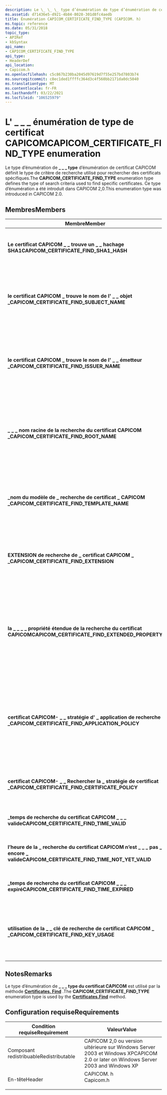 ```yaml
---
description: Le \_ \_ \_ type d’énumération de type d’énumération de certificat CAPICOM définit le type de critère de recherche utilisé pour rechercher des certificats spécifiques. Ce type d’énumération a été introduit dans CAPICOM 2,0.
ms.assetid: d71436e5-d921-4b84-8028-301d8fc4aedb
title: Énumération CAPICOM_CERTIFICATE_FIND_TYPE (CAPICOM. h)
ms.topic: reference
ms.date: 05/31/2018
topic_type:
- APIRef
- kbSyntax
api_name:
- CAPICOM_CERTIFICATE_FIND_TYPE
api_type:
- HeaderDef
api_location:
- Capicom.h
ms.openlocfilehash: c5c867b230ba2045d97619d7f55e257bd7803b74
ms.sourcegitcommit: c8ec1ded1ffffc364d3c4f560bb2171da0dc5040
ms.translationtype: MT
ms.contentlocale: fr-FR
ms.lasthandoff: 03/22/2021
ms.locfileid: "106525979"
---
```

# <a name="capicom_certificate_find_type-enumeration"></a><span data-ttu-id="a7878-104">L' \_ \_ \_ énumération de type de certificat CAPICOM</span><span class="sxs-lookup"><span data-stu-id="a7878-104">CAPICOM\_CERTIFICATE\_FIND\_TYPE enumeration</span></span>

<span data-ttu-id="a7878-105">Le type d’énumération de **\_ \_ \_ type** d’énumération de certificat CAPICOM définit le type de critère de recherche utilisé pour rechercher des certificats spécifiques.</span><span class="sxs-lookup"><span data-stu-id="a7878-105">The **CAPICOM\_CERTIFICATE\_FIND\_TYPE** enumeration type defines the type of search criteria used to find specific certificates.</span></span> <span data-ttu-id="a7878-106">Ce type d’énumération a été introduit dans CAPICOM 2,0.</span><span class="sxs-lookup"><span data-stu-id="a7878-106">This enumeration type was introduced in CAPICOM 2.0.</span></span>

## <a name="members"></a><span data-ttu-id="a7878-107">Membres</span><span class="sxs-lookup"><span data-stu-id="a7878-107">Members</span></span>



| <span data-ttu-id="a7878-108">Membre</span><span class="sxs-lookup"><span data-stu-id="a7878-108">Member</span></span>                                                | <span data-ttu-id="a7878-109">Description</span><span class="sxs-lookup"><span data-stu-id="a7878-109">Description</span></span>                                                                                                                                 | <span data-ttu-id="a7878-110">Valeur</span><span class="sxs-lookup"><span data-stu-id="a7878-110">Value</span></span> |
|-------------------------------------------------------|---------------------------------------------------------------------------------------------------------------------------------------------|-------|
| <span data-ttu-id="a7878-111">**Le certificat CAPICOM \_ \_ trouve un \_ \_ hachage SHA1**</span><span class="sxs-lookup"><span data-stu-id="a7878-111">**CAPICOM\_CERTIFICATE\_FIND\_SHA1\_HASH**</span></span>            | <span data-ttu-id="a7878-112">Retourne les certificats correspondant à un hachage SHA1 spécifié.</span><span class="sxs-lookup"><span data-stu-id="a7878-112">Returns certificates matching a specified SHA1 hash.</span></span><br/>                                                                             | <span data-ttu-id="a7878-113">0</span><span class="sxs-lookup"><span data-stu-id="a7878-113">0</span></span>     |
| <span data-ttu-id="a7878-114">**le certificat CAPICOM \_ trouve le nom de l' \_ \_ objet \_**</span><span class="sxs-lookup"><span data-stu-id="a7878-114">**CAPICOM\_CERTIFICATE\_FIND\_SUBJECT\_NAME**</span></span>         | <span data-ttu-id="a7878-115">Retourne les certificats dont le nom de sujet correspond exactement ou partiellement à un nom d’objet spécifié.</span><span class="sxs-lookup"><span data-stu-id="a7878-115">Returns certificates whose subject name exactly or partially matches a specified subject name.</span></span><br/>                                   | <span data-ttu-id="a7878-116">1</span><span class="sxs-lookup"><span data-stu-id="a7878-116">1</span></span>     |
| <span data-ttu-id="a7878-117">**le certificat CAPICOM \_ trouve le nom de l' \_ \_ émetteur \_**</span><span class="sxs-lookup"><span data-stu-id="a7878-117">**CAPICOM\_CERTIFICATE\_FIND\_ISSUER\_NAME**</span></span>          | <span data-ttu-id="a7878-118">Retourne les certificats dont le nom d’émetteur correspond exactement ou partiellement à un nom d’émetteur spécifié.</span><span class="sxs-lookup"><span data-stu-id="a7878-118">Returns certificates whose issuer name exactly or partially matches a specified issuer name.</span></span><br/>                                     | <span data-ttu-id="a7878-119">2</span><span class="sxs-lookup"><span data-stu-id="a7878-119">2</span></span>     |
| <span data-ttu-id="a7878-120">**\_ \_ \_ nom racine de la recherche du certificat CAPICOM \_**</span><span class="sxs-lookup"><span data-stu-id="a7878-120">**CAPICOM\_CERTIFICATE\_FIND\_ROOT\_NAME**</span></span>            | <span data-ttu-id="a7878-121">Retourne les certificats dont le nom d’objet racine correspond exactement ou partiellement à un nom d’objet racine spécifié.</span><span class="sxs-lookup"><span data-stu-id="a7878-121">Returns certificates whose root subject name exactly or partially matches a specified root subject name.</span></span><br/>                         | <span data-ttu-id="a7878-122">3</span><span class="sxs-lookup"><span data-stu-id="a7878-122">3</span></span>     |
| <span data-ttu-id="a7878-123">**\_nom du modèle de \_ recherche de certificat \_ CAPICOM \_**</span><span class="sxs-lookup"><span data-stu-id="a7878-123">**CAPICOM\_CERTIFICATE\_FIND\_TEMPLATE\_NAME**</span></span>        | <span data-ttu-id="a7878-124">Retourne les certificats dont le nom de modèle correspond à un nom de modèle spécifié.</span><span class="sxs-lookup"><span data-stu-id="a7878-124">Returns certificates whose template name matches a specified template name.</span></span><br/>                                                      | <span data-ttu-id="a7878-125">4</span><span class="sxs-lookup"><span data-stu-id="a7878-125">4</span></span>     |
| <span data-ttu-id="a7878-126">**EXTENSION de recherche de \_ certificat CAPICOM \_ \_**</span><span class="sxs-lookup"><span data-stu-id="a7878-126">**CAPICOM\_CERTIFICATE\_FIND\_EXTENSION**</span></span>             | <span data-ttu-id="a7878-127">Retourne les certificats qui ont une extension qui correspond à une extension spécifiée.</span><span class="sxs-lookup"><span data-stu-id="a7878-127">Returns certificates that have an extension that matches a specified extension.</span></span><br/>                                                  | <span data-ttu-id="a7878-128">5</span><span class="sxs-lookup"><span data-stu-id="a7878-128">5</span></span>     |
| <span data-ttu-id="a7878-129">**la \_ \_ \_ \_ propriété étendue de la recherche du certificat CAPICOM**</span><span class="sxs-lookup"><span data-stu-id="a7878-129">**CAPICOM\_CERTIFICATE\_FIND\_EXTENDED\_PROPERTY**</span></span>    | <span data-ttu-id="a7878-130">Retourne les certificats qui ont une propriété étendue dont l’identificateur de propriété correspond à un identificateur de propriété spécifié.</span><span class="sxs-lookup"><span data-stu-id="a7878-130">Returns certificates that have an extended property whose property identifier matches a specified property identifier.</span></span><br/>           | <span data-ttu-id="a7878-131">6</span><span class="sxs-lookup"><span data-stu-id="a7878-131">6</span></span>     |
| <span data-ttu-id="a7878-132">**certificat CAPICOM- \_ \_ stratégie d' \_ application de recherche \_**</span><span class="sxs-lookup"><span data-stu-id="a7878-132">**CAPICOM\_CERTIFICATE\_FIND\_APPLICATION\_POLICY**</span></span>   | <span data-ttu-id="a7878-133">Retourne les certificats dans le magasin qui ont une extension ou une propriété d’utilisation avancée de la clé associée à un identificateur d’utilisation.</span><span class="sxs-lookup"><span data-stu-id="a7878-133">Returns certificates in the store that have either an enhanced key usage extension or property combined with a usage identifier.</span></span><br/> | <span data-ttu-id="a7878-134">7</span><span class="sxs-lookup"><span data-stu-id="a7878-134">7</span></span>     |
| <span data-ttu-id="a7878-135">**certificat CAPICOM- \_ \_ Rechercher la \_ stratégie de certificat \_**</span><span class="sxs-lookup"><span data-stu-id="a7878-135">**CAPICOM\_CERTIFICATE\_FIND\_CERTIFICATE\_POLICY**</span></span>   | <span data-ttu-id="a7878-136">Retourne les certificats contenant un OID de stratégie spécifié.</span><span class="sxs-lookup"><span data-stu-id="a7878-136">Returns certificates containing a specified policy OID.</span></span><br/>                                                                          | <span data-ttu-id="a7878-137">8</span><span class="sxs-lookup"><span data-stu-id="a7878-137">8</span></span>     |
| <span data-ttu-id="a7878-138">**\_temps de recherche du certificat CAPICOM \_ \_ \_ valide**</span><span class="sxs-lookup"><span data-stu-id="a7878-138">**CAPICOM\_CERTIFICATE\_FIND\_TIME\_VALID**</span></span>           | <span data-ttu-id="a7878-139">Retourne les certificats dont l’heure est valide.</span><span class="sxs-lookup"><span data-stu-id="a7878-139">Returns certificates whose time is valid.</span></span><br/>                                                                                        | <span data-ttu-id="a7878-140">9</span><span class="sxs-lookup"><span data-stu-id="a7878-140">9</span></span>     |
| <span data-ttu-id="a7878-141">**l’heure de la \_ recherche du certificat CAPICOM n’est \_ \_ \_ pas \_ encore \_ valide**</span><span class="sxs-lookup"><span data-stu-id="a7878-141">**CAPICOM\_CERTIFICATE\_FIND\_TIME\_NOT\_YET\_VALID**</span></span> | <span data-ttu-id="a7878-142">Retourne des certificats dont l’heure n’est pas encore valide.</span><span class="sxs-lookup"><span data-stu-id="a7878-142">Returns certificates whose time is not yet valid.</span></span><br/>                                                                                | <span data-ttu-id="a7878-143">10</span><span class="sxs-lookup"><span data-stu-id="a7878-143">10</span></span>    |
| <span data-ttu-id="a7878-144">**\_temps de recherche du certificat CAPICOM \_ \_ \_ expiré**</span><span class="sxs-lookup"><span data-stu-id="a7878-144">**CAPICOM\_CERTIFICATE\_FIND\_TIME\_EXPIRED**</span></span>         | <span data-ttu-id="a7878-145">Retourne les certificats dont le temps a expiré.</span><span class="sxs-lookup"><span data-stu-id="a7878-145">Returns certificates whose time has expired.</span></span><br/>                                                                                     | <span data-ttu-id="a7878-146">11</span><span class="sxs-lookup"><span data-stu-id="a7878-146">11</span></span>    |
| <span data-ttu-id="a7878-147">**utilisation de la \_ \_ clé de recherche de certificat CAPICOM \_ \_**</span><span class="sxs-lookup"><span data-stu-id="a7878-147">**CAPICOM\_CERTIFICATE\_FIND\_KEY\_USAGE**</span></span>            | <span data-ttu-id="a7878-148">Retourne les certificats contenant une clé qui peut être utilisée de la manière spécifiée.</span><span class="sxs-lookup"><span data-stu-id="a7878-148">Returns certificates containing a key that can be used in the specified manner.</span></span><br/>                                                  | <span data-ttu-id="a7878-149">12</span><span class="sxs-lookup"><span data-stu-id="a7878-149">12</span></span>    |



## <a name="remarks"></a><span data-ttu-id="a7878-150">Notes</span><span class="sxs-lookup"><span data-stu-id="a7878-150">Remarks</span></span>

<span data-ttu-id="a7878-151">Le type d’énumération de **\_ \_ \_ type du certificat CAPICOM** est utilisé par la méthode [**Certificates. Find**](certificates-find.md) .</span><span class="sxs-lookup"><span data-stu-id="a7878-151">The **CAPICOM\_CERTIFICATE\_FIND\_TYPE** enumeration type is used by the [**Certificates.Find**](certificates-find.md) method.</span></span>

## <a name="requirements"></a><span data-ttu-id="a7878-152">Configuration requise</span><span class="sxs-lookup"><span data-stu-id="a7878-152">Requirements</span></span>



| <span data-ttu-id="a7878-153">Condition requise</span><span class="sxs-lookup"><span data-stu-id="a7878-153">Requirement</span></span> | <span data-ttu-id="a7878-154">Valeur</span><span class="sxs-lookup"><span data-stu-id="a7878-154">Value</span></span> |
|----------------------------|--------------------------------------------------------------------------------------|
| <span data-ttu-id="a7878-155">Composant redistribuable</span><span class="sxs-lookup"><span data-stu-id="a7878-155">Redistributable</span></span><br/> | <span data-ttu-id="a7878-156">CAPICOM 2,0 ou version ultérieure sur Windows Server 2003 et Windows XP</span><span class="sxs-lookup"><span data-stu-id="a7878-156">CAPICOM 2.0 or later on Windows Server 2003 and Windows XP</span></span><br/>                |
| <span data-ttu-id="a7878-157">En-tête</span><span class="sxs-lookup"><span data-stu-id="a7878-157">Header</span></span><br/>          | <dl> <span data-ttu-id="a7878-158"><dt>CAPICOM. h</dt></span><span class="sxs-lookup"><span data-stu-id="a7878-158"><dt>Capicom.h</dt></span></span> </dl> |



 

 




